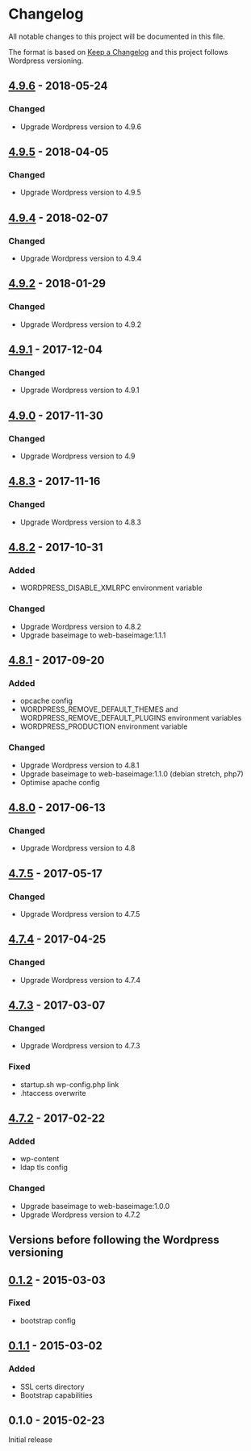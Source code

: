 # Changelog
All notable changes to this project will be documented in this file.

The format is based on [Keep a Changelog](http://keepachangelog.com/en/1.0.0/)
and this project follows Wordpress versioning.

## [4.9.6] - 2018-05-24
### Changed
  - Upgrade Wordpress version to 4.9.6

## [4.9.5] - 2018-04-05
### Changed
  - Upgrade Wordpress version to 4.9.5

## [4.9.4] - 2018-02-07
### Changed
  - Upgrade Wordpress version to 4.9.4

## [4.9.2] - 2018-01-29
### Changed
  - Upgrade Wordpress version to 4.9.2

## [4.9.1] - 2017-12-04
### Changed
  - Upgrade Wordpress version to 4.9.1

## [4.9.0] - 2017-11-30
### Changed
  - Upgrade Wordpress version to 4.9

## [4.8.3] - 2017-11-16
### Changed
  - Upgrade Wordpress version to 4.8.3

## [4.8.2] - 2017-10-31
### Added
  - WORDPRESS_DISABLE_XMLRPC environment variable

### Changed
  - Upgrade Wordpress version to 4.8.2
  - Upgrade baseimage to web-baseimage:1.1.1

## [4.8.1] - 2017-09-20
### Added
  - opcache config
  - WORDPRESS_REMOVE_DEFAULT_THEMES and WORDPRESS_REMOVE_DEFAULT_PLUGINS environment variables
  - WORDPRESS_PRODUCTION environment variable

### Changed
  - Upgrade Wordpress version to 4.8.1
  - Upgrade baseimage to web-baseimage:1.1.0 (debian stretch, php7)
  - Optimise apache config

## [4.8.0] - 2017-06-13
### Changed
  - Upgrade Wordpress version to 4.8

## [4.7.5] - 2017-05-17
### Changed
  - Upgrade Wordpress version to 4.7.5

## [4.7.4] - 2017-04-25
### Changed
  - Upgrade Wordpress version to 4.7.4

## [4.7.3] - 2017-03-07
### Changed
  - Upgrade Wordpress version to 4.7.3

### Fixed
  - startup.sh wp-config.php link
  - .htaccess overwrite

## [4.7.2] - 2017-02-22
### Added
  - wp-content
  - ldap tls config

### Changed
  - Upgrade baseimage to web-baseimage:1.0.0
  - Upgrade Wordpress version to 4.7.2

## Versions before following the Wordpress versioning

## [0.1.2] - 2015-03-03
### Fixed
  - bootstrap config

## [0.1.1] - 2015-03-02
### Added
  - SSL certs directory
  - Bootstrap capabilities

## 0.1.0 - 2015-02-23
Initial release

[4.9.6]: https://github.com/osixia/docker-wordpress/compare/v4.9.5...v4.9.6
[4.9.5]: https://github.com/osixia/docker-wordpress/compare/v4.9.4...v4.9.5
[4.9.4]: https://github.com/osixia/docker-wordpress/compare/v4.9.2...v4.9.4
[4.9.2]: https://github.com/osixia/docker-wordpress/compare/v4.9.1...v4.9.2
[4.9.1]: https://github.com/osixia/docker-wordpress/compare/v4.9.0...v4.9.1
[4.9.0]: https://github.com/osixia/docker-wordpress/compare/v4.8.3...v4.9.0
[4.8.3]: https://github.com/osixia/docker-wordpress/compare/v4.8.2...v4.8.3
[4.8.2]: https://github.com/osixia/docker-wordpress/compare/v4.8.1...v4.8.2
[4.8.1]: https://github.com/osixia/docker-wordpress/compare/v4.8.0...v4.8.1
[4.8.0]: https://github.com/osixia/docker-wordpress/compare/v4.7.5...v4.8.0
[4.7.5]: https://github.com/osixia/docker-wordpress/compare/v4.7.4...v4.7.5
[4.7.4]: https://github.com/osixia/docker-wordpress/compare/v4.7.3...v4.7.4
[4.7.3]: https://github.com/osixia/docker-wordpress/compare/v4.7.2...v4.7.3
[4.7.2]: https://github.com/osixia/docker-wordpress/compare/v0.1.2...v4.7.2
[0.1.2]: https://github.com/osixia/docker-wordpress/compare/v0.1.1...v0.1.2
[0.1.1]: https://github.com/osixia/docker-wordpress/compare/v0.1.0...v0.1.1
